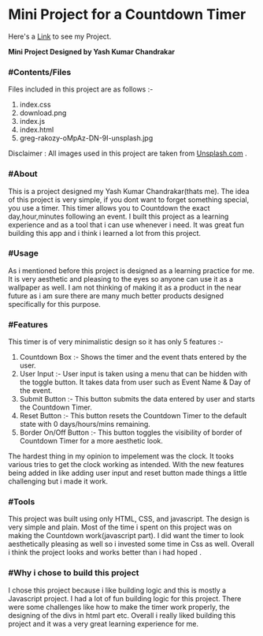 # Mini Project for a Countdown Timer 

<p> Here's a  <a href="https://coruscating-moxie-29a8df.netlify.app/" target="_blank">Link</a> to see my Project.</p>

<b>Mini Project Designed by Yash Kumar Chandrakar</b>
<br>
<h3>#Contents/Files</h3>
<p>Files included in this project are as follows :-</p>
<ol>
<li>index.css</li> 
<li>download.png</li>
<li>index.js</li>
<li>index.html</li>
<li>greg-rakozy-oMpAz-DN-9I-unsplash.jpg</li>
</ol>

Disclaimer : All images used in this project are taken from <a href = "https://unsplash.com/" target="_main" >Unsplash.com</a> .

<h3>#About</h3>
    <p>This is a project designed my Yash Kumar Chandrakar(thats me). The idea of this project is very simple, if you dont
        want to forget something special, you use a timer. This timer allows you to Countdown the exact day,hour,minutes following an
        event. I built this project as a learning experience and as a tool that i can use whenever i need. It was great
        fun building this app and i think i learned a lot from this project. </p>
    <h3>#Usage</h3>
    <p>As i mentioned before this project is designed as a learning practice for me. It is very aesthetic and pleasing
        to the eyes so anyone can use it as a wallpaper as well. I am not thinking of making it as a product in the near
        future as i am sure there are many much better products designed specifically for this purpose. </p>
    <h3>#Features</h3>
    <p>This timer is of very minimalistic design so it has only 5 features :-</p>
    <ol>
        <li>Countdown Box :- Shows the timer and the event thats entered by the user. </li>
        <li>User Input :- User input is taken using a menu that can be hidden with the toggle button. It takes data
            from user such as Event Name & Day of the event.</li>
        <li>Submit Button :- This button submits the data entered by user and starts the Countdown Timer.</li>
        <li>Reset Button :- This button resets the Countdown Timer to the default state with 0 days/hours/mins
            remaining.</li>
        <li>Border On/Off Button :- This button toggles the visibility of border of Countdown Timer for a more aesthetic look.</li>
    </ol>
    <p>The hardest thing in my opinion to impelement was the clock. It tooks various tries to get the clock working as
        intended. With the new features being added in like adding user input and reset button made things a little
        challenging but i made it work.</p>
    <h3>#Tools</h3>
    <p>This project was built using only HTML, CSS, and javascript. The design is very simple and plain. Most of the
        time i spent on this project was on making the Countdown work(javascript part). I did want the timer to look
        aesthetically pleasing as well so i invested some time in Css as well. Overall i think the project looks and
        works better than i had hoped .</p>
    <h3>#Why i chose to build this project</h3>
    <p>I chose this project because i like building logic and this is mostly a Javascript project. I had a lot of fun building logic for this project. There were some challenges like how to make the timer work properly, the designing of the divs in html part etc. Overall i really liked building this project and it was a very great learning experience for me.</p>
